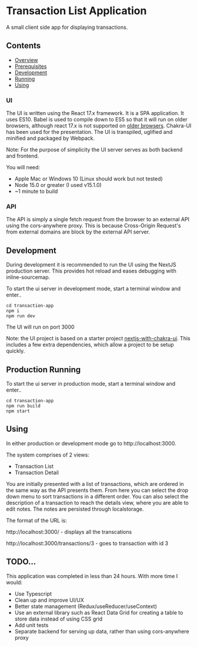 # Transaction List Application

A small client side app for displaying transactions.

## Contents

- [Overview](#Overview)
- [Prerequisites](#prerequsitess)
- [Development](#Development) 
- [Running](#Running)
- [Using](#Using)

### UI

The UI is written using the React 17.x framework.  It is a SPA application.  It uses ES10.  Babel is used to compile down to ES5 so that it will run on older browsers, although react 17.x is not supported on [older browsers](https://create-react-app.dev/docs/supported-browsers-features/).  Chakra-UI has been used for the presentation.  The UI is transpiled, uglified and minified and packaged by Webpack.

Note: For the purpose of simplicity the UI server serves as both backend and frontend.

You will need:

- Apple Mac or Windows 10 (Linux should work but not tested)
- Node 15.0 or greater (I used v15.1.0)
- ~1 minute to build 

### API

The API is simply a single fetch request from the browser to an external API using the cors-anywhere proxy. This is because Cross-Origin Request's from external domains are block by the external API server.

## Development

During development it is recommended to run the UI using the NextJS production server.  This provides hot reload and eases debugging with inline-sourcemap.

To start the ui server in development mode, start a terminal window and enter..

```
cd transaction-app     
npm i
npm run dev
```

The UI will run on port 3000

Note: the UI project is based on a starter project [nextjs-with-chakra-ui](https://github.com/chakra-ui/chakra-ui).  This includes a few extra dependencies, which allow a project to be setup quickly. 

## Production Running

To start the ui server in production mode, start a terminal window and enter..

```
cd transaction-app
npm run build
npm start
```

## Using

In either production or development mode go to http://localhost:3000.

The system comprises of 2 views:

- Transaction List 
- Transaction Detail

You are initially presented with a list of transactions, which are ordered in the same way as the API presents them.  From here you can select the drop down menu to sort transactions in a different order. You can also select the description of a transaction to reach the details view, where you are able to edit notes. The notes are persisted through localstorage.

The format of the URL is:

http://localhost:3000/ - displays all the transcations

http://localhost:3000/transactions/3 - goes to transaction with id 3



## TODO...

This application was completed in less than 24 hours. With more time I would:

- Use Typescript
- Clean up and improve UI/UX
- Better state management (Redux/useReducer/useContext)
- Use an external library such as React Data Grid for creating a table to store data instead of using CSS grid
- Add unit tests
- Separate backend for serving up data, rather than using cors-anywhere proxy

